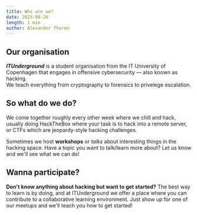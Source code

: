 ```yaml
---
title: Who are we?
date: 2023-08-26
length: 1 min
author: Alexander Thoren
---
```


## Our organisation

**_ITUnderground_** is a student organisation from the IT University of Copenhagen that engages in offensive cybersecurity — also known as hacking.  
We teach everything from cryptography to forensics to privelege escalation.

## So what do we do?

We come together roughly every other week where we chill and hack, usually doing HackTheBox where your task is to hack into a remote server, or CTFs which are jeopardy-style hacking challenges.

Sometimes we host **workshops** or _talks_ about interesting things in the hacking space. Have a topic you want to talk/learn more about? Let us know and we'll see what we can do!

## Wanna participate?

**Don't know anything about hacking but want to get started?** The best way to learn is by doing, and at ITUnderground we offer a place where you can contribute to a collaborative learning environment. Just show up for one of our meetups and we'll teach you how to get started!

<!--
	We are ITUnderground, a student organisation herer at ITU. We host hacking workshops where anyone at any skill level can come to both learn and do a bit of hacking. We also host CTF (Capture The Flag) events, where you compete in jeopardy-style hacking challenges.
-->
